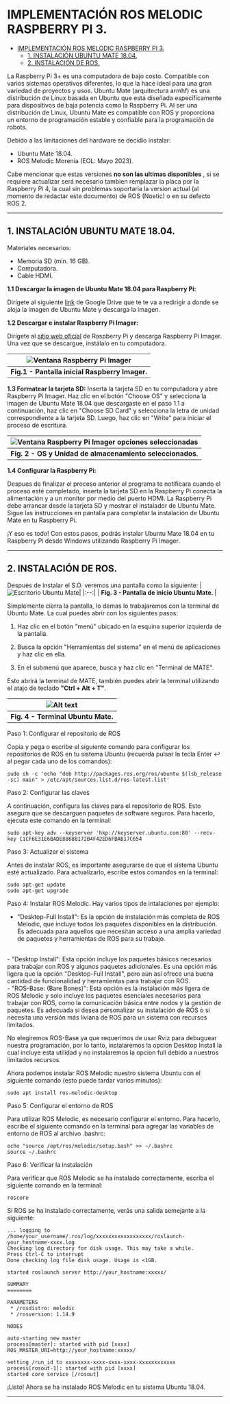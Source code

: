 # IMPLEMENTACIÓN ROS MELODIC RASPBERRY PI 3.
- [IMPLEMENTACIÓN ROS MELODIC RASPBERRY PI 3.](#implementación-ros-melodic-raspberry-pi-3)
  - [1. INSTALACIÓN UBUNTU MATE 18.04.](#1-instalación-ubuntu-mate-1804)
  - [2. INSTALACIÓN DE ROS.](#2-instalación-de-ros)
  
La Raspberry Pi 3+ es una computadora de bajo costo. Compatible con varios sistemas operativos diferentes, lo que la hace ideal para una gran variedad de proyectos y usos. Ubuntu Mate (arquitectura armhf) es una distribución de Linux basada en Ubuntu que está diseñada específicamente para dispositivos de baja potencia como la Raspberry Pi. Al ser una distribución de Linux, Ubuntu Mate es compatible con ROS y proporciona un entorno de programación estable y confiable para la programación de robots.

Debido a las limitaciones del hardware se decidio instalar:

* Ubuntu Mate 18.04. 
* ROS Melodic Morenia (EOL: Mayo 2023). 
  
Cabe mencionar que estas versiones **no son las ultimas disponibles** , si se requiere actualizar será necesario tambien remplazar la placa por la Raspberry Pi 4, la cual sin problemas soportaria la version actual (al momento de redactar este documento) de ROS (Noetic) o en su defecto ROS 2.



---
## 1. INSTALACIÓN UBUNTU MATE 18.04.
Materiales necesarios:
* Memoria SD (min. 16 GB).
* Computadora.
* Cable HDMI.
      

**1.1 Descargar la imagen de Ubuntu Mate 18.04 para Raspberry Pi:**


Dirígete al siguiente [link](https://drive.google.com/file/d/1qFFEFnqsYafqdGg73xRoJ2rVE1n13Yh0/view?usp=share_link) de Google Drive que te te va a redirigir a donde se aloja la imagen de Ubuntu Mate y descarga la imagen.

**1.2 Descargar e instalar Raspberry Pi Imager:**

Dirígete al [sitio web oficial](https://www.raspberrypi.com/software/) de Raspberry Pi y descarga Raspberry Pi Imager. Una vez que se descargue, instálalo en tu computadora.

|![Ventana Raspberry Pi Imager](imgs/RaspberryImager.png) |
|:--:|
| <b>Fig.1 - Pantalla inicial Raspberry Imager.</b>|


**1.3 Formatear la tarjeta SD:**
Inserta la tarjeta SD en tu computadora y abre Raspberry Pi Imager. Haz clic en el botón "Choose OS" y selecciona la imagen de Ubuntu Mate 18.04 que descargaste en el paso 1.1 a continuación, haz clic en "Choose SD Card" y selecciona la letra de unidad correspondiente a la tarjeta SD. Luego, haz clic en "Write" para iniciar el proceso de escritura.

|![Ventana Raspberry Pi Imager opciones seleccionadas](imgs/RaspberryImagerSelections.png)|
|:--:|
| <b> Fig. 2 - OS y Unidad de almacenamiento seleccionados. </b>|

**1.4 Configurar la Raspberry Pi:**

Despues de finalizar el proceso anterior el programa te notificara cuando el proceso esté completado, inserta la tarjeta SD en la Raspberry Pi conecta la alimentación y a un monitor por medio del puerto HDMI. La Raspberry Pi debe arrancar desde la tarjeta SD y mostrar el instalador de Ubuntu Mate. Sigue las instrucciones en pantalla para completar la instalación de Ubuntu Mate en tu Raspberry Pi.

¡Y eso es todo! Con estos pasos, podrás instalar Ubuntu Mate 18.04 en tu Raspberry Pi desde Windows utilizando Raspberry Pi Imager.

--- 

## 2. INSTALACIÓN DE ROS.

Despues de instalar el S.O. veremos una pantalla como la siguiente:
|![Escritorio Ubuntu Mate](imgs/UbuntuMateDesktop.png)|
|:--:|
| <b> Fig. 3 - Pantalla de inicio Ubuntu Mate. </b>|

Simplemente cierra la pantalla, lo demas lo trabajaremos con la terminal de Ubuntu Mate. La cual puedes abrir con los siguientes pasos:

  1.  Haz clic en el botón "menú" ubicado en la esquina superior izquierda de la pantalla.

  2.  Busca la opción "Herramientas del sistema" en el menú de aplicaciones y haz clic en ella.

  3. En el submenú que aparece, busca y haz clic en "Terminal de MATE".

Esto abrirá la terminal de MATE, también puedes abrir la terminal utilizando el atajo de teclado **"Ctrl + Alt + T"**.

|![Alt text](imgs/TerminalMate.png)|
|:--:|
| <b> Fig. 4 - Terminal Ubuntu Mate. </b>|

Paso 1: Configurar el repositorio de ROS

Copia y pega o escribe el siguiente comando para configurar los repositorios de ROS en tu sistema Ubuntu (recuerda pulsar la tecla Enter ↩️ al pegar cada uno de los comandos):
```
sudo sh -c 'echo "deb http://packages.ros.org/ros/ubuntu $(lsb_release -sc) main" > /etc/apt/sources.list.d/ros-latest.list'
```
Paso 2: Configurar las claves

A continuación, configura las claves para el repositorio de ROS. Esto asegura que se descarguen paquetes de software seguros. Para hacerlo, ejecuta este comando en la terminal:
```
sudo apt-key adv --keyserver 'hkp://keyserver.ubuntu.com:80' --recv-key C1CF6E31E6BADE8868B172B4F42ED6FBAB17C654
```
Paso 3: Actualizar el sistema

Antes de instalar ROS, es importante asegurarse de que el sistema Ubuntu esté actualizado. Para actualizarlo, escribe estos comandos en la terminal:

```
sudo apt-get update
sudo apt-get upgrade
```
Paso 4: Instalar ROS Melodic.
Hay varios tipos de intalaciones por ejemplo:

- "Desktop-Full Install": Es la opción de instalación más completa de ROS Melodic, que incluye todos los paquetes disponibles en la distribución. Es adecuada para aquellos que necesitan acceso a una amplia variedad de paquetes y herramientas de ROS para su trabajo.
<br>
- "Desktop Install": Esta opción incluye los paquetes básicos necesarios para trabajar con ROS y algunos paquetes adicionales. Es una opción más ligera que la opción "Desktop-Full Install", pero aún así ofrece una buena cantidad de funcionalidad y herramientas para trabajar con ROS.
<br>
- "ROS-Base: (Bare Bones)": Esta opción es la instalación más ligera de ROS Melodic y solo incluye los paquetes esenciales necesarios para trabajar con ROS, como la comunicación básica entre nodos y la gestión de paquetes. Es adecuada si desea personalizar su instalación de ROS o si necesita una versión más liviana de ROS para un sistema con recursos limitados.

No elegiremos ROS-Base ya que requerimos de usar Rviz para debuguear nuestra programación, por lo tanto, instalaremos la opcion Desktop Install la cual incluye esta utilidad y no instalaremos la opcion full debido a nuestros limitados recursos.

Ahora podemos instalar ROS Melodic nuestro sistema Ubuntu con el siguiente comando (esto puede tardar varios minutos):
```
sudo apt install ros-melodic-desktop
```
Paso 5: Configurar el entorno de ROS

Para utilizar ROS Melodic, es necesario configurar el entorno. Para hacerlo, escribe el siguiente comando en la terminal para agregar las variables de entorno de ROS al archivo .bashrc:
```
echo "source /opt/ros/melodic/setup.bash" >> ~/.bashrc
source ~/.bashrc
```

Paso 6: Verificar la instalación

Para verificar que ROS Melodic se ha instalado correctamente, escriba el siguiente comando en la terminal:
```
roscore
```
Si ROS se ha instalado correctamente, verás una salida semejante a la siguiente:
```
... logging to /home/your_username/.ros/log/xxxxxxxxxxxxxxxxxx/roslaunch-your_hostname-xxxx.log
Checking log directory for disk usage. This may take a while.
Press Ctrl-C to interrupt
Done checking log file disk usage. Usage is <1GB.

started roslaunch server http://your_hostname:xxxxx/

SUMMARY
========

PARAMETERS
 * /rosdistro: melodic
 * /rosversion: 1.14.9

NODES

auto-starting new master
process[master]: started with pid [xxxx]
ROS_MASTER_URI=http://your_hostname:xxxxx/

setting /run_id to xxxxxxxx-xxxx-xxxx-xxxx-xxxxxxxxxxxx
process[rosout-1]: started with pid [xxxx]
started core service [/rosout]
```
¡Listo! Ahora se ha instalado ROS Melodic en tu sistema Ubuntu 18.04.

---

